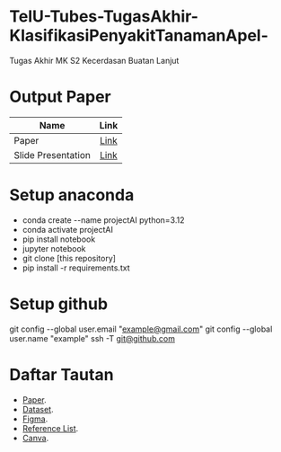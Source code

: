 # TelU-Tubes-TugasAkhir-KlasifikasiPenyakitTanamanApel-
Tugas Akhir MK S2 Kecerdasan Buatan Lanjut

# Output Paper
| Name                    | Link          |
| ----------------------  |:-------------:|
| Paper                   | [Link](https://github.com/AbiyaMakruf/TelU-Tubes-ProjectAkhir-BeanLeaf/blob/df3d75b0dc05016ab7e5adc811806b9dc32114fc/Slide%20Presentasi.pdf)|
| Slide Presentation      | [Link](https://github.com/AbiyaMakruf/TelU-Tubes-ProjectAkhir-BeanLeaf/blob/df3d75b0dc05016ab7e5adc811806b9dc32114fc/Classification%20of%20Bean%20Leaf%20Lesions%20Using%20Modified%20EfficientNetV2%20for%20Implementation%20in%20TensorFlow%20Lite.pdf)     |

# Setup anaconda
- conda create --name projectAI python=3.12
- conda activate projectAI
- pip install notebook
- jupyter notebook
- git clone [this repository]
- pip install -r requirements.txt

# Setup github
git config --global user.email "example@gmail.com"
git config --global user.name "example"
ssh -T git@github.com

# Daftar Tautan
- [Paper](https://telkomuniversityofficial-my.sharepoint.com/:w:/g/personal/abiyamf_student_telkomuniversity_ac_id/EbFgVqXWhjlGo6da1umRhYQBaI1pSXzSuLAqGzlQ_tg-EA?e=HLtTds).
- [Dataset](https://www.kaggle.com/datasets/marquis03/bean-leaf-lesions-classification).
- [Figma](https://www.figma.com/design/wEbmJgXglaldizYTZvwcVd/ProjectAI?m=auto&t=BKVKvfXPTWlFHMbJ-1).
- [Reference List](https://drive.google.com/drive/folders/1diQ7FSwj_1QQJ_JdSTpvq51KutL-ikRu?usp=sharing).
- [Canva](https://www.canva.com/design/DAGaxIVB3-0/X5pKboYgR2aNv1w6uZnTJA/edit?utm_content=DAGaxIVB3-0&utm_campaign=designshare&utm_medium=link2&utm_source=sharebutton).


